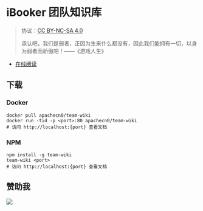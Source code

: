 # iBooker 团队知识库

> 协议：[CC BY-NC-SA 4.0](http://creativecommons.org/licenses/by-nc-sa/4.0/)
> 
> 承认吧，我们是弱者，正因为生来什么都没有，因此我们能拥有一切，以身为弱者而骄傲吧！——《游戏人生》

* [在线阅读](https://wiki.flygon.net)
## 下载

### Docker

```
docker pull apachecn0/team-wiki
docker run -tid -p <port>:80 apachecn0/team-wiki
# 访问 http://localhost:{port} 查看文档
```

### NPM

```
npm install -g team-wiki
team-wiki <port>
# 访问 http://localhost:{port} 查看文档
```

## 赞助我

![](https://img-blog.csdnimg.cn/20200112005920729.png)
